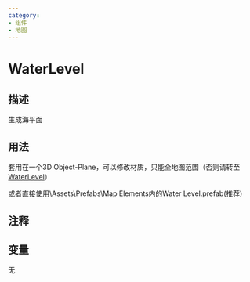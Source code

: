 ```yaml
---
category: 
- 组件
- 地图
---
```

# WaterLevel
## 描述

生成海平面

## 用法

套用在一个3D Object-Plane，可以修改材质，只能全地图范围（否则请转至[WaterLevel](./WaterLevel.md)）

或者直接使用\Assets\Prefabs\Map Elements内的Water Level.prefab(推荐)

## 注释

## 变量
无
